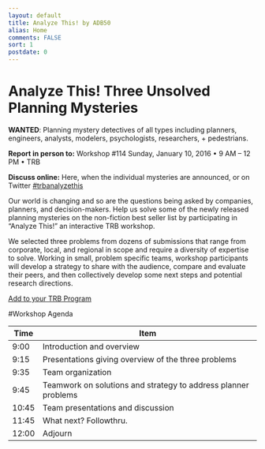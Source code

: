 ```yaml
---
layout: default
title: Analyze This! by ADB50
alias: Home
comments: FALSE
sort: 1
postdate: 0
---
```

# Analyze This!  Three Unsolved Planning Mysteries

**WANTED**: Planning mystery detectives of all types including planners, engineers, analysts, modelers, psychologists, researchers, + pedestrians.

**Report in person to:**  Workshop #114  Sunday, January 10, 2016  •  9 AM – 12 PM  •  TRB

**Discuss online:** Here, when the individual mysteries are announced, or on Twitter [#trbanalyzethis](https://twitter.com/search?f=tweets&q=%23trbanalyzethis&src=typd)

Our world is changing and so are the questions being asked by companies, planners, and decision-makers.  Help us solve some of the newly released planning mysteries on the non-fiction best seller list by participating in “Analyze This!” an interactive  TRB workshop.  

We selected three problems from dozens of submissions that range from corporate, local, and regional in scope and require a diversity of expertise to solve.  Working in small, problem specific teams, workshop participants will develop a strategy to share with the audience, compare and evaluate their peers, and then collectively develop some next steps and potential research directions.

[Add to your TRB Program](https://annualmeeting.mytrb.org/interactiveprogram/Details/2472)

#Workshop Agenda

| Time | Item                                                               |
| ---- | ------------------------------------------------------------------ |
| 9:00 | Introduction and overview                                          |
| 9:15 | Presentations giving overview of the three problems                |
| 9:35 | Team organization                                                  |
| 9:45 | Teamwork on solutions and strategy to address planner problems     |
| 10:45 | Team presentations and discussion                                 |
| 11:45 | What next? Followthru.                                            |
| 12:00 | Adjourn                                                           |
